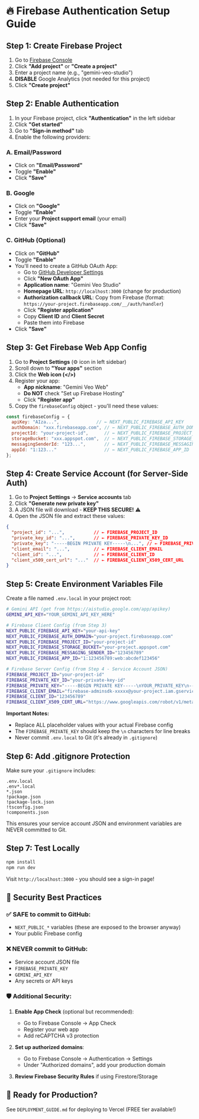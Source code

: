 # 🔥 Firebase Authentication Setup Guide

## Step 1: Create Firebase Project

1. Go to [Firebase Console](https://console.firebase.google.com/)
2. Click **"Add project"** or **"Create a project"**
3. Enter a project name (e.g., "gemini-veo-studio")
4. **DISABLE** Google Analytics (not needed for this project)
5. Click **"Create project"**

## Step 2: Enable Authentication

1. In your Firebase project, click **"Authentication"** in the left sidebar
2. Click **"Get started"**
3. Go to **"Sign-in method"** tab
4. Enable the following providers:

### A. Email/Password
- Click on **"Email/Password"**
- Toggle **"Enable"**
- Click **"Save"**

### B. Google
- Click on **"Google"**
- Toggle **"Enable"**
- Enter your **Project support email** (your email)
- Click **"Save"**

### C. GitHub (Optional)
- Click on **"GitHub"**
- Toggle **"Enable"**
- You'll need to create a GitHub OAuth App:
  - Go to [GitHub Developer Settings](https://github.com/settings/developers)
  - Click **"New OAuth App"**
  - **Application name**: "Gemini Veo Studio"
  - **Homepage URL**: `http://localhost:3000` (change for production)
  - **Authorization callback URL**: Copy from Firebase (format: `https://your-project.firebaseapp.com/__/auth/handler`)
  - Click **"Register application"**
  - Copy **Client ID** and **Client Secret**
  - Paste them into Firebase
- Click **"Save"**

## Step 3: Get Firebase Web App Config

1. Go to **Project Settings** (⚙️ icon in left sidebar)
2. Scroll down to **"Your apps"** section
3. Click the **Web icon (</>)**
4. Register your app:
   - **App nickname**: "Gemini Veo Web"
   - **Do NOT** check "Set up Firebase Hosting"
   - Click **"Register app"**
5. Copy the `firebaseConfig` object - you'll need these values:

```javascript
const firebaseConfig = {
  apiKey: "AIza...",              // ← NEXT_PUBLIC_FIREBASE_API_KEY
  authDomain: "xxx.firebaseapp.com", // ← NEXT_PUBLIC_FIREBASE_AUTH_DOMAIN
  projectId: "your-project-id",      // ← NEXT_PUBLIC_FIREBASE_PROJECT_ID
  storageBucket: "xxx.appspot.com",  // ← NEXT_PUBLIC_FIREBASE_STORAGE_BUCKET
  messagingSenderId: "123...",       // ← NEXT_PUBLIC_FIREBASE_MESSAGING_SENDER_ID
  appId: "1:123..."                  // ← NEXT_PUBLIC_FIREBASE_APP_ID
};
```

## Step 4: Create Service Account (for Server-Side Auth)

1. Go to **Project Settings** → **Service accounts** tab
2. Click **"Generate new private key"**
3. A JSON file will download - **KEEP THIS SECURE!** ⚠️
4. Open the JSON file and extract these values:

```json
{
  "project_id": "...",           // ← FIREBASE_PROJECT_ID
  "private_key_id": "...",       // ← FIREBASE_PRIVATE_KEY_ID
  "private_key": "-----BEGIN PRIVATE KEY-----\n...", // ← FIREBASE_PRIVATE_KEY
  "client_email": "...",         // ← FIREBASE_CLIENT_EMAIL
  "client_id": "...",            // ← FIREBASE_CLIENT_ID
  "client_x509_cert_url": "..."  // ← FIREBASE_CLIENT_X509_CERT_URL
}
```

## Step 5: Create Environment Variables File

Create a file named `.env.local` in your project root:

```bash
# Gemini API (get from https://aistudio.google.com/app/apikey)
GEMINI_API_KEY="YOUR_GEMINI_API_KEY_HERE"

# Firebase Client Config (from Step 3)
NEXT_PUBLIC_FIREBASE_API_KEY="your-api-key"
NEXT_PUBLIC_FIREBASE_AUTH_DOMAIN="your-project.firebaseapp.com"
NEXT_PUBLIC_FIREBASE_PROJECT_ID="your-project-id"
NEXT_PUBLIC_FIREBASE_STORAGE_BUCKET="your-project.appspot.com"
NEXT_PUBLIC_FIREBASE_MESSAGING_SENDER_ID="123456789"
NEXT_PUBLIC_FIREBASE_APP_ID="1:123456789:web:abcdef123456"

# Firebase Server Config (from Step 4 - Service Account JSON)
FIREBASE_PROJECT_ID="your-project-id"
FIREBASE_PRIVATE_KEY_ID="your-private-key-id"
FIREBASE_PRIVATE_KEY="-----BEGIN PRIVATE KEY-----\nYOUR_PRIVATE_KEY\n-----END PRIVATE KEY-----\n"
FIREBASE_CLIENT_EMAIL="firebase-adminsdk-xxxxx@your-project.iam.gserviceaccount.com"
FIREBASE_CLIENT_ID="123456789"
FIREBASE_CLIENT_X509_CERT_URL="https://www.googleapis.com/robot/v1/metadata/x509/firebase-adminsdk-xxxxx%40your-project.iam.gserviceaccount.com"
```

**Important Notes:**
- Replace ALL placeholder values with your actual Firebase config
- The `FIREBASE_PRIVATE_KEY` should keep the `\n` characters for line breaks
- Never commit `.env.local` to Git (it's already in `.gitignore`)

## Step 6: Add .gitignore Protection

Make sure your `.gitignore` includes:

```
.env.local
.env*.local
*.json
!package.json
!package-lock.json
!tsconfig.json
!components.json
```

This ensures your service account JSON and environment variables are NEVER committed to Git.

## Step 7: Test Locally

```bash
npm install
npm run dev
```

Visit `http://localhost:3000` - you should see a sign-in page!

## 🔐 Security Best Practices

### ✅ SAFE to commit to GitHub:
- `NEXT_PUBLIC_*` variables (these are exposed to the browser anyway)
- Your public Firebase config

### ❌ NEVER commit to GitHub:
- Service account JSON file
- `FIREBASE_PRIVATE_KEY`
- `GEMINI_API_KEY`
- Any secrets or API keys

### 🛡️ Additional Security:
1. **Enable App Check** (optional but recommended):
   - Go to Firebase Console → App Check
   - Register your web app
   - Add reCAPTCHA v3 protection

2. **Set up authorized domains**:
   - Go to Firebase Console → Authentication → Settings
   - Under "Authorized domains", add your production domain

3. **Review Firebase Security Rules** if using Firestore/Storage

## 🚀 Ready for Production?

See `DEPLOYMENT_GUIDE.md` for deploying to Vercel (FREE tier available!)

